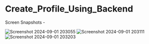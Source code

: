 # Create_Profile_Using_Backend
Screen Snapshots -

![Screenshot 2024-09-01 203055](https://github.com/user-attachments/assets/0803b03d-14b7-42af-8ee3-0b32c7aa7f68)
![Screenshot 2024-09-01 203111](https://github.com/user-attachments/assets/c8511d28-8745-4150-a5e4-6ceb2cbd0b61)
![Screenshot 2024-09-01 203203](https://github.com/user-attachments/assets/89412566-d313-4856-829e-f8e1bd23d6b8)
